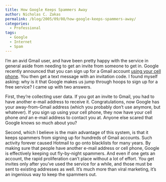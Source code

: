 ```yaml
---
title: How Google Keeps Spammers Away
author: Nicholas C. Zakas
permalink: /blog/2005/09/08/how-google-keeps-spammers-away/
categories:
  - Professional
tags:
  - Google
  - Internet
  - Spam
---
```

I&#8217;m an avid Gmail user, and have been pretty happy with the service in general aside from needing to get an invite from someone to get in. Google recently announced that you can sign up for a Gmail account <a title="Create a Google Account - Gmail" rel="external" href="https://www.google.com/accounts/SmsMailSignup1">using your cell phone</a>. You then get a text message with an invitation code. I found myself asking: why is it that Google makes us jump through hoops to sign up for a free service? I came up with two answers.

First, they&#8217;re collecting user data. If you got an invite to Gmail, you had to have another e-mail address to receive it. Congratulations, now Google has your away-from-Gmail address (which you probably don&#8217;t use anymore, but whatever). If you sign up using your cell phone, they now have your cell phone *and* an e-mail address to contact you at. Anyone else scared that Google knows so much about you?

Second, which I believe is the main advantage of this system, is that it keeps spammers from signing up for hundreds of Gmail accounts. Such activity forever caused Hotmail to go onto blacklists for many years. By making sure that people have another e-mail address or cell phone, Google is effectively keeping out fly-by-night spammers. And even if one gets an account, the rapid proliferation can&#8217;t place without a lot of effort. You get invites only after you&#8217;ve used the service for a while, and those must be sent to existing addresses as well. It&#8217;s much more than viral marketing, it&#8217;s an ingenious way to keep the spammers out.
